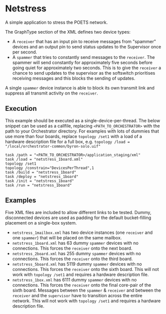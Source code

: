 # Netstress
A simple application to stress the POETS network.

The GraphType section of the XML defines two device types:
* A `receiver` that has an input pin to receive messages from "spammer" devices 
and an output pin to send status updates to the Supervisor once per second.
* A `spammer` that tries to constantly send messages to the `receiver`. The 
spammer will send constantly for approximately five seconds before going quiet
for approximately two seconds. This is to give the `receiver` a chance to send 
updates to the supervisor as the softswitch prioritises receiving messages and 
this blocks the sending of updates.

A single `spammer` device instance is able to block its own transmit link and
suppress all transmit activity on the `receiver`.

## Execution

This example should be executed as a single-device-per-thread.
The below snippet can be used as a callfile, replacing `<PATH_TO_ORCHESTRATOR>` 
with the path to your Orchestrator directory. For examples with lots of dummies
that use more than four boards, replace `topology /set1` with a load of a 
hardware description file for a full box, 
e.g. `topology /load = "/local/orchestrator-common/byron-solo.uif"`

```
task /path = "<PATH_TO_ORCHESTRATOR>/application_staging/xml"
task /load = "netstress_1board.xml"
topology /set1
topology /constrain="DevicesPerThread",1
task /build = "netstress_1board"
task /deploy = "netstress_1board"
task /init = "netstress_1board"
task /run = "netstress_1board"
```

## Examples
Five XML files are included to allow different links to be tested. Dummy, 
disconnected devices are used as padding for the default bucket-filling 
placement on a single-box system.
* `netstress_1mailbox.xml` has two device instances (one `receiver` and one 
`spammer`) that will be placed on the same mailbox.
* `netstress_1board.xml` has 63 dummy `spammer` devices with no connections.
This forces the `receiver` onto the next board.
* `netstress_2board.xml` has 255 dummy `spammer` devices with no connections.
This forces the `receiver` onto the third board.
* `netstress_5board.xml` has 5119 dummy `spammer` devices with no connections.
This forces the `receiver` onto the sixth board. This will not work
with `topology /set1` and requires a hardware description file.
* `netstress_1box.xml` has 6111 dummy `spammer` devices with no connections.
This forces the `receiver` onto the final core-pair of the sixth board.
Messages between the `spammer` & `receiver` and between the `receiver` and the
`supervisor` have to transition across the entire network. This will not work
with `topology /set1` and requires a hardware description file.


